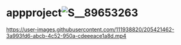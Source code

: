 # appproject![S__89653263](https://user-images.githubusercontent.com/111938820/205421459-5571d861-368a-4091-8d96-53c06925bd26.jpg)


https://user-images.githubusercontent.com/111938820/205421462-3a993fd6-abcb-4c52-950a-cdeeeace1a8d.mp4

